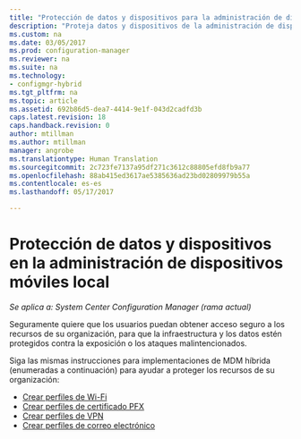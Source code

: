 ```yaml
---
title: "Protección de datos y dispositivos para la administración de dispositivos móviles local "
description: "Proteja datos y dispositivos de la administración de dispositivos móviles local Configuration Manager."
ms.custom: na
ms.date: 03/05/2017
ms.prod: configuration-manager
ms.reviewer: na
ms.suite: na
ms.technology:
- configmgr-hybrid
ms.tgt_pltfrm: na
ms.topic: article
ms.assetid: 692b86d5-dea7-4414-9e1f-043d2cadfd3b
caps.latest.revision: 18
caps.handback.revision: 0
author: mtillman
ms.author: mtillman
manager: angrobe
ms.translationtype: Human Translation
ms.sourcegitcommit: 2c723fe7137a95df271c3612c88805efd8fb9a77
ms.openlocfilehash: 88ab415ed3617ae5385636ad23bd02809979b55a
ms.contentlocale: es-es
ms.lasthandoff: 05/17/2017

---
```

# <a name="protect-data-and-devices-in-on-premises-mobile-device-management"></a>Protección de datos y dispositivos en la administración de dispositivos móviles local

*Se aplica a: System Center Configuration Manager (rama actual)*

Seguramente quiere que los usuarios puedan obtener acceso seguro a los recursos de su organización, para que la infraestructura y los datos estén protegidos contra la exposición o los ataques malintencionados.

Siga las mismas instrucciones para implementaciones de MDM híbrida (enumeradas a continuación) para ayudar a proteger los recursos de su organización:

- [Crear perfiles de Wi-Fi](create-wifi-profiles.md)
- [Crear perfiles de certificado PFX](create-pfx-certificate-profiles.md)
- [Crear perfiles de VPN](create-vpn-profiles.md)
- [Crear perfiles de correo electrónico](create-exchange-activesync-profiles.md)

